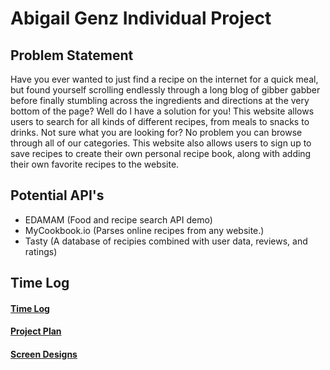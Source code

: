 # Abigail Genz Individual Project

## Problem Statement

Have you ever wanted to just find a recipe on the internet for a quick meal, but found yourself scrolling endlessly through a long blog of gibber gabber before finally stumbling across the ingredients and directions at the very bottom of the page? Well do I have a solution for you! This website allows users to search for all kinds of different recipes, from meals to snacks to drinks. Not sure what you are looking for? No problem you can browse through all of our categories. This website also allows users to sign up to save recipes to create their own personal recipe book, along with adding their own favorite recipes to the website.

## Potential API's

- EDAMAM (Food and recipe search API demo)
- MyCookbook.io (Parses online recipes from any website.)
- Tasty (A database of recipies combined with user data, reviews, and ratings)

## Time Log

#### [Time Log](TimeLog.md)
#### [Project Plan](ProjctPlan.md)
#### [Screen Designs](DesignDocuments/Screens.md)